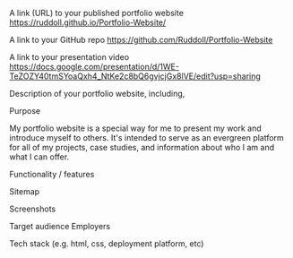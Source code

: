 A link (URL) to your published portfolio website
https://ruddoll.github.io/Portfolio-Website/

A link to your GitHub repo
https://github.com/Ruddoll/Portfolio-Website

A link to your presentation video
https://docs.google.com/presentation/d/1WE-TeZOZY40tmSYoaQxh4_NtKe2c8bQ6gvjcjGx8lVE/edit?usp=sharing


Description of your portfolio website, including,


Purpose

My portfolio website is a special way for me to present my work and introduce myself to others. It's intended to serve as an evergreen platform for all of my projects, case studies, and information about who I am and what I can offer.


Functionality / features

Sitemap

Screenshots

Target audience
Employers

Tech stack (e.g. html, css, deployment platform, etc)